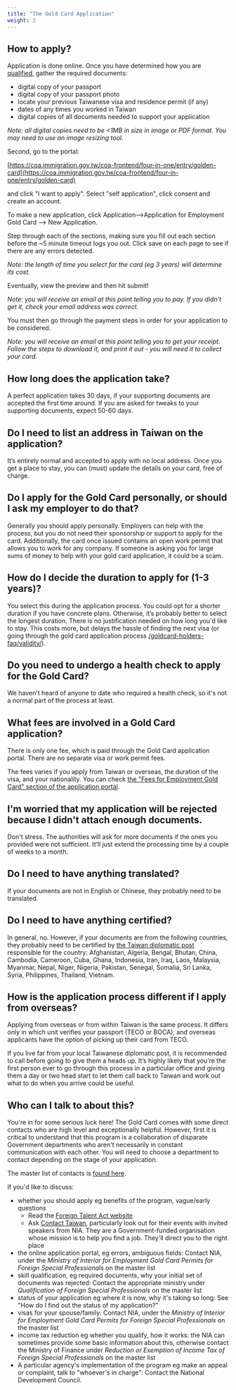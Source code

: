 ```yaml
---
title: "The Gold Card Application"
weight: 3
---
```

<!--- (c) Tom Fifield, licensed under a
Creative Commons Attribution-NonCommercial-ShareAlike 4.0 International License. -->

## How to apply?
Application is done online. Once you have determined how you are [qualified](/application-faq/qualifications/),
 gather the required documents:

* digital copy of your passport
* digital copy of your passport photo
* locate your previous Taiwanese visa and residence permit (if any)
* dates of any times you worked in Taiwan
* digital copies of all documents needed to support your application

_Note: all digital copies need to be <1MB in size in image or PDF format. You may need to use an image resizing tool._

Second, go to the portal:

 [https://coa.immigration.gov.tw/coa-frontend/four-in-one/entry/golden-card](https://coa.immigration.gov.tw/coa-frontend/four-in-one/entry/golden-card)

and click "I want to apply". Select "self application", click consent and create an account.

To make a new application, click Application-->Application for Employment Gold Card --> New Application.

Step through each of the sections, making sure you fill out each section before the ~5 minute timeout logs you out.
Click save on each page to see if there are any errors detected.

_Note: the length of time you select for the card (eg 3 years) will determine its cost._

Eventually, view the preview and then hit submit!

_Note: you will receive an email at this point telling you to pay. If you didn't get it, check your email address was correct._

You must then go through the payment steps in order for your application to be considered.

_Note: you will receive an email at this point telling you to get your receipt. Follow the steps to download it, and print it out - you will need it to collect your card._

## How long does the application take?
A perfect application takes 30 days, if your supporting documents are accepted the first time
 around. If you are asked for tweaks to your supporting documents, expect 50-60 days.

## Do I need to list an address in Taiwan on the application?
It’s entirely normal and accepted to apply with no local address. Once you get a place to stay,
 you can (must) update the details on your card, free of charge.

## Do I apply for the Gold Card personally, or should I ask my employer to do that?
Generally you should apply personally. Employers can help with the process, but you do not need
 their sponsorship or support to apply for the card. Additionally, the card once issued contains
 an open work permit that allows you to work for any company. If someone is asking you for large sums
of money to help with your gold card application, it could be a scam.

## How do I decide the duration to apply for (1-3 years)?
You select this during the application process. You could opt for a shorter duration if you have
 concrete plans. Otherwise, it’s probably better to select the longest duration. There is no
 justification needed on how long you'd like to stay. This costs more, but delays the hassle of
 finding the next visa (or going through the gold card application process [/goldcard-holders-faq/validity/](again)).

## Do you need to undergo a health check to apply for the Gold Card?
We haven't heard of anyone to date who required a health check, so it's not a normal part of the
 process at least.

## What fees are involved in a Gold Card application?
There is only one fee, which is paid through the Gold Card application portal. There are no separate visa or work permit fees.

The fees varies if you apply from Taiwan or overseas, the duration of the visa, and your nationality.
You can check [the "Fees for Employment Gold Card" section of the application portal](https://coa.immigration.gov.tw/coa-frontend/four-in-one/entry/golden-card).

## I'm worried that my application will be rejected because I didn't attach enough documents.
Don't stress. The authorities will ask for more documents if the ones you provided were not
 sufficient. It’ll just extend the processing time by a couple of weeks to a month.

## Do I need to have anything translated?
If your documents are not in English or Chinese, they probably need to be translated.

## Do I need to have anything certified?
In general, no. However, if your documents are from the following countries, they probably need to be
 certified by [the Taiwan diplomatic post](https://www.mofa.gov.tw/en/OverseasOfficeLink.aspx?n=1A4D7D5A68ECF4B9&sms=A76B7230ADF29736)
 responsible for the country: Afghanistan, Algeria, Bengal,
 Bhutan, China, Cambodia, Cameroon, Cuba, Ghana, Indonesia, Iran, Iraq, Laos, Malaysia, Myanmar,
 Nepal, Niger, Nigeria, Pakistan, Senegal,  Somalia, Sri Lanka, Syria, Philippines, Thailand, Vietnam.

## How is the application process different if I apply from overseas?
Applying from overseas or from within Taiwan is the same process. It differs only in which unit
 verifies your passport (TECO or BOCA), and overseas applicants have the option of picking up
 their card from TECO.

If you live far from your local Taiwanese diplomatic post, it is recommended to call before going
 to give them a heads up. It’s highly likely that you’re the first person ever to go through this
 process in a particular office and giving them a day or two head start to let them call back to
 Taiwan and work out what to do when you arrive could be useful.

## Who can I talk to about this?
You're in for some serious luck here! The Gold Card comes with some direct contacts who are
 high level and exceptionally helpful. However, first it is critical to understand that this
 program is a collaboration of disparate Government departments who aren't necessarily in constant
communication with each other. You will need to choose a department to contact depending on the
 stage of your application.


The master list of contacts is [found here](https://foreigntalentact.ndc.gov.tw/en/cp.aspx?n=D927ED39BDAE7478&s=DA2F7BC919B77E24).

If you'd like to discuss:
* whether you should apply eg benefits of the program, vague/early questions
    - Read the [Foreign Talent Act website](https://foreigntalentact.ndc.gov.tw/en/Default.aspx)
    - Ask [Contact Taiwan](https://www.contacttaiwan.tw/main/index.aspx?lang=2#), particularly look out for their events with invited speakers from NIA. They are a Government-funded organisation whose mission is to help you find a job. They'll direct you to the right place
* the online application portal, eg errors, ambiguous fields: Contact NIA, under the _Ministry of Interior for Employment Gold Card Permits for Foreign Special Professionals_ on the master list
* skill qualification, eg required documents, why your initial set of documents was rejected: Contact the appropriate ministry under _Qualification of Foreign Special Professionals_ on the master list
* status of your application eg where it is now, why it's taking so long: See "How do I find out the status of my application?"
* visas for your spouse/family: Contact NIA, under the _Ministry of Interior for Employment Gold Card Permits for Foreign Special Professionals_ on the master list
* income tax reduction eg whether you qualify, how it works: the NIA can sometimes provide some basic information about this, otherwise contact the Ministry of Finance under _Reduction or Exemption of Income Tax of Foreign Special Professionals_ on the master list
* A particular agency's implementation of the program eg make an appeal or complaint, talk to "whoever's in charge": Contact the National Development Council.

